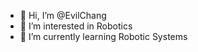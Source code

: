- 👋 Hi, I’m @EvilChang
- 👀 I’m interested in Robotics
- 🌱 I’m currently learning Robotic Systems 



<!---
EvilChang/EvilChang is a ✨ special ✨ repository because its `README.md` (this file) appears on your GitHub profile.
You can click the Preview link to take a look at your changes.
--->
